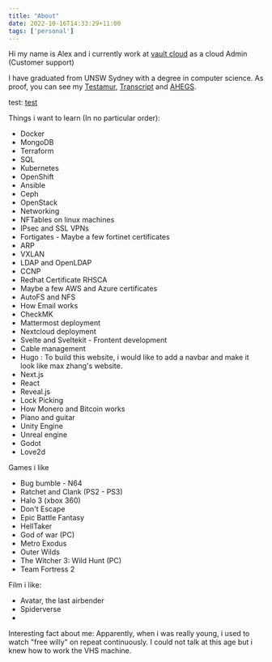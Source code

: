 ```yaml
---
title: "About"
date: 2022-10-16T14:33:29+11:00
tags: ['personal']
---
```


Hi my name is Alex and i currently work at [vault cloud](https://vaultcloud.com.au/) as a cloud Admin (Customer support)

I have graduated from UNSW Sydney with a degree in computer science. As proof, you can see my [Testamur](/unsw_degree/testamur.pdf), [Transcript](/unsw_degree/transcript.pdf) and [AHEGS](/unsw_degree/AHEGS.pdf).

test: [test](/animations/titanfall_walk_cycle.mp4)

<!--- {{< youtube 1D4YHBu9ASo>}}
-->

Things i want to learn (In no particular order):
- Docker
- MongoDB
- Terraform
- SQL
- Kubernetes
- OpenShift
- Ansible
- Ceph
- OpenStack
- Networking
- NFTables on linux machines
- IPsec and SSL VPNs
- Fortigates - Maybe a few fortinet certificates
- ARP
- VXLAN
- LDAP and OpenLDAP
- CCNP
- Redhat Certificate RHSCA
- Maybe a few AWS and Azure certificates
- AutoFS and NFS
- How Email works
- CheckMK
- Mattermost deployment
- Nextcloud deployment
- Svelte and Sveltekit - Frontent development
- Cable management
- Hugo : To build this website, i would like to add a navbar and make it look like max zhang's website. 
- Next.js
- React
- Reveal.js
- Lock Picking
- How Monero and Bitcoin works
- Piano and guitar
- Unity Engine
- Unreal engine
- Godot 
- Love2d 


Games i like
- Bug bumble - N64
- Ratchet and Clank (PS2 - PS3)
- Halo 3 (xbox 360)
- Don't Escape
- Epic Battle Fantasy
- HellTaker
- God of war (PC)
- Metro Exodus
- Outer Wilds
- The Witcher 3: Wild Hunt (PC)
- Team Fortress 2 

Film i like:
- Avatar, the last airbender
- Spiderverse
- 

Interesting fact about me: Apparently, when i was really young, i used to watch "free willy" on repeat continuously. I could not talk at this age but i knew how to work the VHS machine. 
